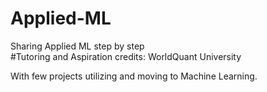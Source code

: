# Applied-ML
Sharing Applied ML step by step<br>
#Tutoring and Aspiration credits: WorldQuant University<br>

With few projects utilizing and moving to Machine Learning.
